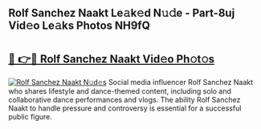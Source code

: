 ## Rolf Sanchez Naakt Le𝚊k𝚎d N𝚞𝚍e - Part-8uj Vid𝚎o Le𝚊ks Photos NH9fQ

# <h2><a href="http://fb656d.evod.top/?m=Rolf+Sanchez+Naakt">🔗 👉🔴 Rolf Sanchez Naakt Vid𝚎o Ph𝚘t𝚘s</a></h2>

[![Rolf Sanchez Naakt N𝚞d𝚎s](https://i.imgur.com/8V9OHl7.gif)](http://fb656d.evod.top/?m=Rolf+Sanchez+Naakt)
Social media influencer Rolf Sanchez Naakt who shares lifestyle and dance-themed content, including solo and collaborative dance performances and vlogs. The ability Rolf Sanchez Naakt to handle pressure and controversy is essential for a successful public figure. 
